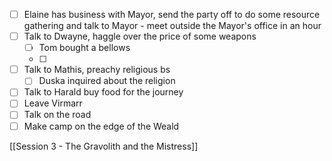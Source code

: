 - [ ] Elaine has business with Mayor, send the party off to do some resource gathering and talk to Mayor - meet outside the Mayor's office in an hour
- [ ] Talk to Dwayne, haggle over the price of some weapons
	- [ ] Tom bought a bellows
	- [ ] 
- [ ] Talk to Mathis, preachy religious bs
	- [ ] Duska inquired about the religion
- [ ] Talk to Harald buy food for the journey
- [ ] Leave Virmarr
- [ ] Talk on the road
- [ ] Make camp on the edge of the Weald

[[Session 3 - The Gravolith and the Mistress]]